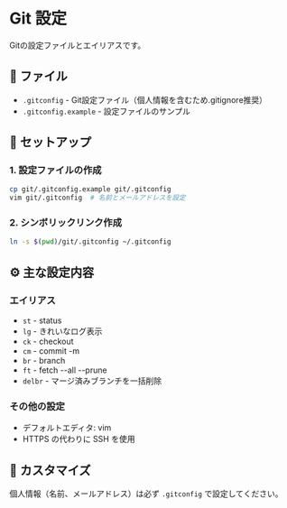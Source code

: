 # Git 設定

Gitの設定ファイルとエイリアスです。

## 📄 ファイル

- `.gitconfig` - Git設定ファイル（個人情報を含むため.gitignore推奨）
- `.gitconfig.example` - 設定ファイルのサンプル

## 🚀 セットアップ

### 1. 設定ファイルの作成

```bash
cp git/.gitconfig.example git/.gitconfig
vim git/.gitconfig  # 名前とメールアドレスを設定
```

### 2. シンボリックリンク作成

```bash
ln -s $(pwd)/git/.gitconfig ~/.gitconfig
```

## ⚙️ 主な設定内容

### エイリアス

- `st` - status
- `lg` - きれいなログ表示
- `ck` - checkout
- `cm` - commit -m
- `br` - branch
- `ft` - fetch --all --prune
- `delbr` - マージ済みブランチを一括削除

### その他の設定

- デフォルトエディタ: vim
- HTTPS の代わりに SSH を使用

## 📝 カスタマイズ

個人情報（名前、メールアドレス）は必ず `.gitconfig` で設定してください。
